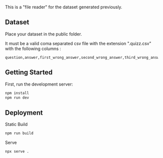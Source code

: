 This is a "file reader" for the dataset generated previously.


## Dataset

Place your dataset in the public folder.

It must be a valid coma separated csv file with the extension ".quizz.csv" with the following columns :

```
question,answer,first_wrong_answer,second_wrong_answer,third_wrong_answer
```

## Getting Started

First, run the development server:

```bash
npm install
npm run dev
```

## Deployment

Static Build

```bash
npm run build
```

Serve

```bash
npx serve .
```
